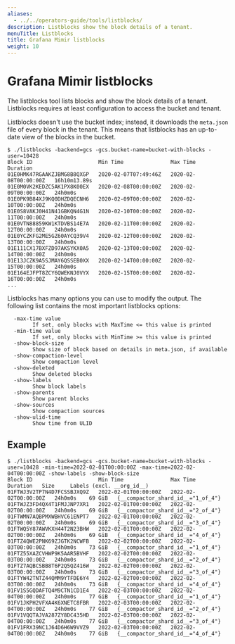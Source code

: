 ```yaml
---
aliases:
  - ../../operators-guide/tools/listblocks/
description: Listblocks show the block details of a tenant.
menuTitle: Listblocks
title: Grafana Mimir listblocks
weight: 10
---
```


<!-- Note: This topic is mounted in the GEM documentation. Ensure that all updates are also applicable to GEM. -->

# Grafana Mimir listblocks

The listblocks tool lists blocks and show the block details of a tenant.
Listblocks requires at least configuration to access the bucket and tenant.

Listblocks doesn't use the bucket index; instead, it downloads the `meta.json` file of every block in the tenant.
This means that listblocks has an up-to-date view of the blocks in the bucket.

```
$ ./listblocks -backend=gcs -gcs.bucket-name=bucket-with-blocks -user=10428
Block ID                     Min Time               Max Time               Duration
01E0HMK47RGAAKZJBMG8B8QXGP   2020-02-07T07:49:46Z   2020-02-08T00:00:00Z   16h10m13.89s
01E0M0VK2KEDZC5AK1PX8K00EX   2020-02-08T00:00:00Z   2020-02-09T00:00:00Z   24h0m0s
01E0PK9B84XJ9KQ0DHZDQECNH6   2020-02-09T00:00:00Z   2020-02-10T00:00:00Z   24h0m0s
01E0S8VAKJ0H41N41GBKQN4G1N   2020-02-10T00:00:00Z   2020-02-11T00:00:00Z   24h0m0s
01E0VTN88859KW1KTDVBS14E7A   2020-02-11T00:00:00Z   2020-02-12T00:00:00Z   24h0m0s
01E0YCZKFG2ME5GZ60AYCQ39V4   2020-02-12T00:00:00Z   2020-02-13T00:00:00Z   24h0m0s
01E111CX17BXFZD97AKSYKX0A5   2020-02-13T00:00:00Z   2020-02-14T00:00:00Z   24h0m0s
01E13JCZK9A5SJMAY6QSSEB0XX   2020-02-14T00:00:00Z   2020-02-15T00:00:00Z   24h0m0s
01E164EJFPT8ZCY6QWEKNJ0VYX   2020-02-15T00:00:00Z   2020-02-16T00:00:00Z   24h0m0s
...
```

Listblocks has many options you can use to modify the output. The following list contains the most important listblocks options:

```
  -max-time value
    	If set, only blocks with MaxTime <= this value is printed
  -min-time value
    	If set, only blocks with MinTime >= this value is printed
  -show-block-size
    	Show size of block based on details in meta.json, if available
  -show-compaction-level
    	Show compaction level
  -show-deleted
    	Show deleted blocks
  -show-labels
    	Show block labels
  -show-parents
    	Show parent blocks
  -show-sources
    	Show compaction sources
  -show-ulid-time
    	Show time from ULID
```

## Example

```
$ ./listblocks -backend=gcs -gcs.bucket-name=bucket-with-blocks -user=10428 -min-time=2022-02-01T00:00:00Z -max-time=2022-02-04T00:00:00Z -show-labels -show-block-size
Block ID                     Min Time               Max Time               Duration   Size     Labels (excl. __org_id__)
01FTWJ3V2TP7N4D7FCSSBJXQ9Z   2022-02-01T00:00:00Z   2022-02-02T00:00:00Z   24h0m0s    69 GiB   {__compactor_shard_id__="1_of_4"}
01FTWJZ3FD4QX4T1FMJJNP7XR1   2022-02-01T00:00:00Z   2022-02-02T00:00:00Z   24h0m0s    69 GiB   {__compactor_shard_id__="2_of_4"}
01FTWMN7AQBPMXWBHVC61ENPT7   2022-02-01T00:00:00Z   2022-02-02T00:00:00Z   24h0m0s    69 GiB   {__compactor_shard_id__="3_of_4"}
01FTWQ5Y87AWVKXH44T2N23BHW   2022-02-01T00:00:00Z   2022-02-02T00:00:00Z   24h0m0s    69 GiB   {__compactor_shard_id__="4_of_4"}
01FTZ4QWE2PNK69ZJGTK2NCWFB   2022-02-02T00:00:00Z   2022-02-03T00:00:00Z   24h0m0s    73 GiB   {__compactor_shard_id__="1_of_4"}
01FTZ55XAZCVHWP9K5AAR5BVHF   2022-02-02T00:00:00Z   2022-02-03T00:00:00Z   24h0m0s    73 GiB   {__compactor_shard_id__="2_of_4"}
01FTZ7AQBCSBB8T6P2Q5QZ416W   2022-02-02T00:00:00Z   2022-02-03T00:00:00Z   24h0m0s    73 GiB   {__compactor_shard_id__="3_of_4"}
01FTYW42TNTZ44QMM9YTFDE6Y4   2022-02-02T00:00:00Z   2022-02-03T00:00:00Z   24h0m0s    73 GiB   {__compactor_shard_id__="4_of_4"}
01FV1S5GQDAFTQ4M9CTN1CD1E4   2022-02-03T00:00:00Z   2022-02-04T00:00:00Z   24h0m0s    77 GiB   {__compactor_shard_id__="1_of_4"}
01FV1JKPH2VFXA4K6XNETC8FBR   2022-02-03T00:00:00Z   2022-02-04T00:00:00Z   24h0m0s    77 GiB   {__compactor_shard_id__="2_of_4"}
01FV1VQQTAJVA287ZY8DC435HD   2022-02-03T00:00:00Z   2022-02-04T00:00:00Z   24h0m0s    77 GiB   {__compactor_shard_id__="3_of_4"}
01FV1FRX39NC1J64D6H6W9VVZ9   2022-02-03T00:00:00Z   2022-02-04T00:00:00Z   24h0m0s    77 GiB   {__compactor_shard_id__="4_of_4"}
```
